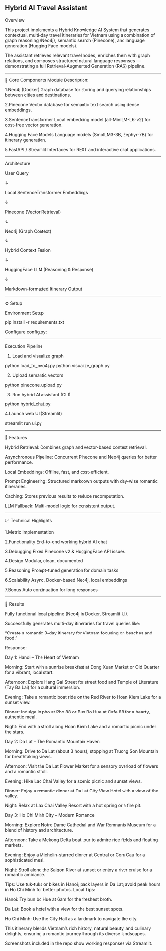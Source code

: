 Hybrid AI Travel Assistant 
--------------------------------------------------
Overview

This project implements a Hybrid Knowledge AI System that generates contextual, multi-day travel itineraries for Vietnam using a combination of graph reasoning (Neo4j), semantic search (Pinecone), and language generation (Hugging Face models).

The assistant retrieves relevant travel nodes, enriches them with graph relations, and composes structured natural language responses — demonstrating a full Retrieval-Augmented Generation (RAG) pipeline.
_______________________
🧩 Core Components
Module	Description:

1.Neo4j (Docker)	Graph database for storing and querying relationships between cities and destinations.

2.Pinecone	Vector database for semantic text search using dense embeddings.

3.SentenceTransformer	Local embedding model (all-MiniLM-L6-v2) for cost-free vector generation.

4.Hugging Face Models	Language models (SmolLM3-3B, Zephyr-7B) for itinerary generation.

5.FastAPI / Streamlit	Interfaces for REST and interactive chat applications.

_______________________
Architecture

User Query


   ↓
   
Local SentenceTransformer Embeddings

   ↓
   
Pinecone (Vector Retrieval)

   ↓
   
Neo4j (Graph Context)

   ↓
   
Hybrid Context Fusion

   ↓
   
HuggingFace LLM (Reasoning & Response)

   ↓
   
Markdown-formatted Itinerary Output
_______________________

⚙️ Setup


Environment Setup


pip install -r requirements.txt



Configure config.py:
_______________________

Execution Pipeline


1.  Load and visualize graph

python load_to_neo4j.py
python visualize_graph.py


2. Upload semantic vectors


python pinecone_upload.py


3. Run hybrid AI assistant (CLI)



python hybrid_chat.py


4.Launch web UI (Streamlit)


streamlit run ui.py

____________________________
🧠 Features

Hybrid Retrieval: Combines graph and vector-based context retrieval.

Asynchronous Pipeline: Concurrent Pinecone and Neo4j queries for better performance.

Local Embeddings: Offline, fast, and cost-efficient.

Prompt Engineering: Structured markdown outputs with day-wise romantic itineraries.

Caching: Stores previous results to reduce recomputation.

LLM Fallback: Multi-model logic for consistent output.
_______________________________________________

📈 Technical Highlights


1.Metric	Implementation

2.Functionality	End-to-end working hybrid AI chat

3.Debugging	Fixed Pinecone v2 & HuggingFace API issues

4.Design	Modular, clean, documented

5.Reasoning	Prompt-tuned generation for domain tasks

6.Scalability	Async, Docker-based Neo4j, local embeddings

7.Bonus	Auto continuation for long responses
________________________________________________________
🧾 Results

Fully functional local pipeline (Neo4j in Docker, Streamlit UI).


Successfully generates multi-day itineraries for travel queries like:


“Create a romantic 3-day itinerary for Vietnam focusing on beaches and food.”



Response:

Day 1: Hanoi – The Heart of Vietnam

Morning: Start with a sunrise breakfast at Dong Xuan Market or Old Quarter for a vibrant, local start.

Afternoon: Explore Hang Gai Street for street food and Temple of Literature (Tay Ba Lai) for a cultural immersion.

Evening: Take a romantic boat ride on the Red River to Hoan Kiem Lake for a sunset view.

Dinner: Indulge in pho at Pho 88 or Bun Bo Hue at Cafe 88 for a hearty, authentic meal.

Night: End with a stroll along Hoan Kiem Lake and a romantic picnic under the stars.

Day 2: Da Lat – The Romantic Mountain Haven

Morning: Drive to Da Lat (about 3 hours), stopping at Truong Son Mountain for breathtaking views.

Afternoon: Visit the Da Lat Flower Market for a sensory overload of flowers and a romantic stroll.

Evening: Hike Lao Chai Valley for a scenic picnic and sunset views.

Dinner: Enjoy a romantic dinner at Da Lat City View Hotel with a view of the valley.

Night: Relax at Lao Chai Valley Resort with a hot spring or a fire pit.

Day 3: Ho Chi Minh City – Modern Romance

Morning: Explore Notre Dame Cathedral and War Remnants Museum for a blend of history and architecture.

Afternoon: Take a Mekong Delta boat tour to admire rice fields and floating markets.

Evening: Enjoy a Michelin-starred dinner at Central or Com Cau for a sophisticated meal.

Night: Stroll along the Saigon River at sunset or enjoy a river cruise for a romantic ambiance.


Tips: Use tuk-tuks or bikes in Hanoi; pack layers in Da Lat; avoid peak hours in Ho Chi Minh for better photos.
Local Tips:

Hanoi: Try bun bo Hue at 6am for the freshest broth.

Da Lat: Book a hotel with a view for the best sunset spots.

Ho Chi Minh: Use the City Hall as a landmark to navigate the city.

This itinerary blends Vietnam’s rich history, natural beauty, and culinary delights, ensuring a romantic journey through its diverse landscapes.


Screenshots included in the repo show working responses via Streamlit.
